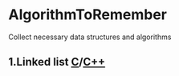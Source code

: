 # AlgorithmToRemember
Collect necessary data structures and algorithms

## 1.Linked list [C](/C/01.Linked_list)/[C++](C++/01.Linked_list)
